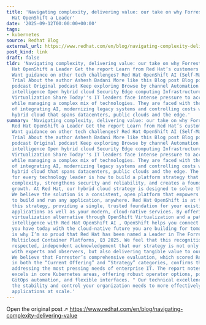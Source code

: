 ```yaml
---
title: 'Navigating complexity, delivering value: our take on why Forrester named Red
  Hat OpenShift a Leader'
date: '2025-09-12T00:00:00+00:00'
tags:
- kubernetes
source: Redhat Blog
external_url: https://www.redhat.com/en/blog/navigating-complexity-delivering-value
post_kind: link
draft: false
tldr: 'Navigating complexity, delivering value: our take on why Forrester named Red
  Hat OpenShift a Leader Get the report Learn from Red Hat’s customers and partners
  Want guidance on other tech challenges? Red Hat OpenShift AI (Self-Managed) | Product
  Trial About the author Ashesh Badani More like this Blog post Blog post Original
  podcast Original podcast Keep exploring Browse by channel Automation Artificial
  intelligence Open hybrid cloud Security Edge computing Infrastructure Applications
  Virtualization Share Today''s IT leaders face intense pressure to accelerate innovation
  while managing a complex mix of technologies. They are faced with the challenge
  of integrating AI, modernizing legacy systems and controlling costs within a complex
  hybrid cloud that spans datacenters, public clouds and the edge.'
summary: 'Navigating complexity, delivering value: our take on why Forrester named
  Red Hat OpenShift a Leader Get the report Learn from Red Hat’s customers and partners
  Want guidance on other tech challenges? Red Hat OpenShift AI (Self-Managed) | Product
  Trial About the author Ashesh Badani More like this Blog post Blog post Original
  podcast Original podcast Keep exploring Browse by channel Automation Artificial
  intelligence Open hybrid cloud Security Edge computing Infrastructure Applications
  Virtualization Share Today''s IT leaders face intense pressure to accelerate innovation
  while managing a complex mix of technologies. They are faced with the challenge
  of integrating AI, modernizing legacy systems and controlling costs within a complex
  hybrid cloud that spans datacenters, public clouds and the edge. The core question
  for every technology leader is how to build a platform strategy that tames this
  complexity, strengthens security and reliability, and creates a foundation for future
  growth. At Red Hat, our hybrid cloud strategy is designed to solve this challenge.
  We believe the solution is a consistent, open platform that empowers organizations
  to build and run any application, anywhere. Red Hat OpenShift is at the heart of
  this strategy, providing a single, trusted foundation for your existing virtualized
  applications as well as your modern, cloud-native services. By offering a powerful
  virtualization alternative through OpenShift Virtualization and a pathway into artificial
  intelligence with Red Hat OpenShift AI , OpenShift helps you connect the infrastructure
  you have today with the cloud-native future you are building for tomorrow. This
  is why I’m so proud that Red Hat has been named a Leader in The Forrester Wave™:
  Multicloud Container Platforms, Q3 2025. We feel that this recognition is highly
  respected, independent acknowledgement that our strategy is not only resonating
  with experts and observers, but also delivering tangible value to our customers.
  We believe that Forrester’s comprehensive evaluation, which scored Red Hat highest
  in both the “Current Offering” and “Strategy” categories, confirms that we are successfully
  addressing the most pressing needs of enterprise IT. The report notes, "Red Hat
  excels in core Kubernetes areas, offering robust operator options, powerful management,
  GitOps automation, and flexible interfaces. " Our technical excellence provides
  the stability and control your organization needs to more effectively manage critical
  applications at scale.'
---
```

Open the original post ↗ https://www.redhat.com/en/blog/navigating-complexity-delivering-value

